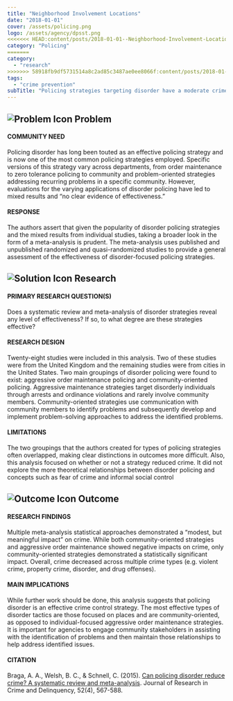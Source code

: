 ```yaml
---
title: "Neighborhood Involvement Locations"
date: "2018-01-01"
cover: /assets/policing.png
logo: /assets/agency/dpsst.png
<<<<<<< HEAD:content/posts/2018-01-01--Neighborhood-Involvement-Locations/index.md
category: "Policing"
=======
category:
  - "research"
>>>>>>> 58918fb9df5731514a8c2ad85c3487ae0ee8066f:content/posts/2018-01-01___Policing-Disorder/index.md
tags:
  - "crime prevention"
subTitle: "Policing strategies targeting disorder have a moderate crime reduction effect."
---
```


## ![Problem Icon](https://github.com/google/material-design-icons/raw/master/alert/1x_web/ic_error_outline_black_48dp.png "Problem") Problem

#### COMMUNITY NEED

Policing disorder has long been touted as an effective policing strategy and is now one of the most common policing strategies employed. Specific versions of this strategy vary across departments, from order maintenance to zero tolerance policing to community and problem-oriented strategies addressing recurring problems in a specific community. However, evaluations for the varying applications of disorder policing have led to mixed results and “no clear evidence of effectiveness.” 

#### RESPONSE

The authors assert that given the popularity of disorder policing strategies and the mixed results from individual studies, taking a broader look in the form of a meta-analysis is prudent. The meta-analysis uses published and unpublished randomized and quasi-randomized studies to provide a general assessment of the effectiveness of disorder-focused policing strategies.

## ![Solution Icon](https://github.com/google/material-design-icons/raw/master/action/1x_web/ic_lightbulb_outline_black_48dp.png "Solution") Research

#### PRIMARY RESEARCH QUESTION(S)

Does a systematic review and meta-analysis of disorder strategies reveal any level of effectiveness? If so, to what degree are these strategies effective?

#### RESEARCH DESIGN

Twenty-eight studies were included in this analysis. Two of these studies were from the United Kingdom and the remaining studies were from cities in the United States. Two main groupings of disorder policing were found to exist: aggressive order maintenance policing and community-oriented policing. Aggressive maintenance strategies target disorderly individuals through arrests and ordinance violations and rarely involve community members. Community-oriented strategies use communication with community members to identify problems and subsequently develop and implement problem-solving approaches to address the identified problems.  

#### LIMITATIONS

The two groupings that the authors created for types of policing strategies often overlapped, making clear distinctions in outcomes more difficult. Also, this analysis focused on whether or not a strategy reduced crime. It did not explore the more theoretical relationships between disorder policing and concepts such as fear of crime and informal social control

## ![Outcome Icon](https://github.com/google/material-design-icons/raw/master/action/1x_web/ic_view_list_black_48dp.png "Outcome") Outcome

#### RESEARCH FINDINGS

Multiple meta-analysis statistical approaches demonstrated a “modest, but meaningful impact” on crime. While both community-oriented strategies and aggressive order maintenance showed negative impacts on crime, only community-oriented strategies demonstrated a statistically significant impact. Overall, crime decreased across multiple crime types (e.g. violent crime, property crime, disorder, and drug offenses).  

#### MAIN IMPLICATIONS

While further work should be done, this analysis suggests that policing disorder is an effective crime control strategy. The most effective types of disorder tactics are those focused on places and are community-oriented, as opposed to individual-focused aggressive order maintenance strategies. It is important for agencies to engage community stakeholders in assisting with the identification of problems and then maintain those relationships to help address identified issues. 

#### CITATION

Braga, A. A., Welsh, B. C., & Schnell, C. (2015). [Can policing disorder reduce crime? A systematic review and meta-analysis](http://petermoskos.com/files/BW/Braga_2015_policing_disorder_reduces_crime.pdf). Journal of Research in Crime and Delinquency, 52(4), 567-588.
